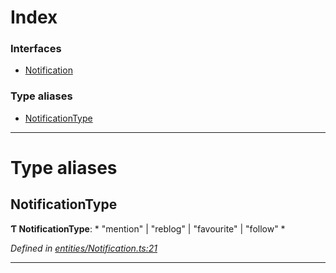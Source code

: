 

# Index

### Interfaces

* [Notification](../interfaces/_entities_notification_.notification.md)

### Type aliases

* [NotificationType](_entities_notification_.md#notificationtype)

---

# Type aliases

<a id="notificationtype"></a>

##  NotificationType

**Ƭ NotificationType**: * "mention" &#124; "reblog" &#124; "favourite" &#124; "follow"
*

*Defined in [entities/Notification.ts:21](https://github.com/aendrew/core/blob/a43c578/src/entities/Notification.ts#L21)*

___

